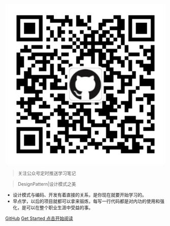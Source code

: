 <!-- _coverpage.md -->

![logo](_media/icon.svg)
> 关注公众号定时推送学习笔记

> DesignPattern|设计模式之美

- 设计模式与编码、开发有着直接的关系，是你现在就要开始学习的。
- 早点学，以后的项目就都可以拿来锻炼，每写一行代码都是对内功的使用和强化，是可以在整个职业生涯中受益的事。

[GitHub](https://github.com/igeekdong)
[Get Started 点击开始阅读](/readme)